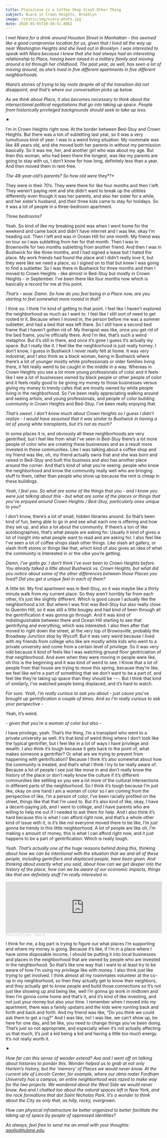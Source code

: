 ```yaml
---
title: Place/Love is a Coffee Shop Slash Other Thing
subject: Niara in Crown Heights, Brooklyn
image: /static/img/niara-photo.jpg
date: 2020-05-05T20:50:51.806Z
---
```

*I met Niara for a drink around Houston Street in Manhattan - this seemed like a good compromise location for us, given that I lived all the way up near Washington Heights and she lived out in Brooklyn. I was interested to speak with Niara because I knew that she had always had an interesting relationship to Place, having been raised in a military family and moving around a lot through her childhood. The past year, as well, has seen a lot of moving around, as she’s lived in five different apartments in five different neighborhoods.*

*Niara’s stories of trying to lay roots despite all of the transition did not disappoint, and that’s where our conversation picks up below.*

*As we think about Place, it also becomes necessary to think about the intersectional political negotiations that go into taking up space. People from historically privileged backgrounds should seek to take up less.*

<div>✷</div>

I’m in Crown Heights right now. At the border between Bed-Stuy and Crown Heights. But there was a ton of subletting last year, so it was a very tumultuous kind of year. I was in a weird living situation. My roommate was like 48 years old, and she moved both her parents in without my permission basically. So it was me, her, and another girl who was about my age. But then this woman, who had been there the longest, was like my parents are going to stay with us, I don’t know for how long, definitely less than a year. And then moved them in rent-free.

*The 48-year-old’s parents? So how old were* they*?*

They were in their 70’s. They were there for like four months and then I left. They weren’t paying rent and she didn’t want to break up the utilities differently even though it was her parents, and also her sister for a while, and her sister’s husband, and their three kids came to stay for holidays. So it was a lot of people in a three-bedroom apartment.

Three *bedrooms?*

Yeah. So kind of like my breaking point was when I went home for the weekend and came back and didn’t have internet and I was like, okay I’m heading out. Then I left and was in Ocean Hill for one month. My friend was on tour so I was subletting from her for that month. Then I was in Brownsville for two months subletting from another friend. And then I was in Bushwick for like three months, and I had signed a lease but I hated the place. My work friends had found the place and I didn’t really love it, but they were like we need a place, so I signed on to that but knew I was going to find a subletter. So I was there in Bushwick for three months and then I moved to Crown Heights - like almost in Bed-Stuy but mostly in Crown Heights - in September. I’ve been there like four months now which is basically a record for me at this point.

*That’s - wow. Damn. So how do you feel being in a Place now, are you starting to feel somewhat more rooted in that?*

I think so. I think I’m kind of getting to that point. I feel like I haven’t explored the neighborhood as much as I want to. I feel like I still sort of need to get rooted in it. Because when I moved in, the person before me was a summer subletter, and had a bed that was left there. So I still have a second bed frame that I haven’t gotten rid of. My therapist was like, once you get rid of the bed frame, you’re officially there. And I’m like, that’s such a weird metaphor. But it’s still in there, and once it’s gone I guess it’s actually my space. But I really like it. I feel like the neighborhood is just really homey. I don’t know, I guess in Bushwick I never really felt at home. It was very industrial, and I also think as a black woman, being in Bushwick where there’s a lot of younger mostly white professionals or older families living there, it felt really weird to be caught in the middle in a way. Whereas in Crown Heights you see a lot more young professionals of color and it feels like I see a lot of businesses owned by black people or other people of color and it feels really good to be giving my money to those businesses versus giving my money to trendy cafes that are mostly owned by white people living in the neighborhood. So I’ve been really appreciating walking around and seeing artists, and young professionals, and people of color building community in Crown Heights and Bed-Stuy. I’ve been really enjoying that.

*That’s sweet. I don’t know much about Crown Heights so I guess I didn’t realize - I would have assumed that it was similar to Bushwick in having a lot of young white transplants, but it’s not as much?*

In some places it is, and obviously all these neighborhoods are very gentrified, but I feel like from what I’ve seen in Bed-Stuy there’s a lot more people of color who are creating these businesses and as a result more invested in these communities. Like I was talking about a coffee shop and my friend was like, oh, my friend actually owns that and she was born and raised in Bed-Stuy and built this business and also has another place around the corner. And that’s kind of what you’re seeing: people who know the neighborhood and know the community really well who are bringing stuff to them, rather than people who show up because the rent is cheap in these buildings.

*Yeah, I feel you. So what are some of the things that you - and I know you were just talking about this - but what are some of the places or things that you’ve enjoyed around Crown Heights / Bed-Stuy, particularly ones unique to you?*

I don’t know, there’s a lot of small, hidden libraries around. So that’s been kind of fun, being able to go in and see what each one is offering and how they set up, and also a lot about the community. If there’s a ton of like autobiographies, that’s what people are asking for. Usually it kind of gives a lot of insight into what people want to read and are asking for. I also feel like I’ve seen a lot of coffee shops slash other things. Like slash art gallery, or slash thrift stores or things like that, which kind of also gives an idea of what the community is interested in or the vibe you’re getting.

*Damn, I’ve gotta go. I don’t think I’ve ever been to Crown Heights before. You already talked a little about Bushwick vs. Crown Heights, but what did you notice about some of the other differences between those Places you lived? Did you get a unique feel in each of them?*

A little bit. My first apartment was in Bed-Stuy, so it was maybe like a thirty minute walk from my current place. So they aren’t horribly far from each other, it’s just like slightly different. Which is good cause I actually like the neighborhood a lot. But where I was first was Bed-Stuy but also really close to Quentin Hill, so it was still a little bougey and had kind of been through all the gentrification it was gonna go through. And it was kind of indistinguishable between there and Ocean Hill starting to see that gentrifying and everything, which was interested. I also then after that moved to right down the street, at the very top of Brownsville, probably the Broadway Junction stop by Wycoff. But it was very weird because I lived with my friends from college who like are mostly white kids who went to a private university and come from a certain level of privilege. So it was very odd because it kind of feels like I was watching ground floor gentriciation of that neighborhood. And even when they were moving in people were like, oh this is the beginning and it was kind of weird to see. I Know that a lot of people from that house are trying to move this spring, because they’re like, we feel like we’re a part of something that we don’t want to be a part of, and feel like they’re taking up space than they should be ---. But I think that kind of similarly, I’ve watched people being displaced, and it’s hard to watch.

*For sure. Yeah, I’m really curious to ask you about - just cause you’ve brought up gentrification a couple of times. And so I’m really curious to ask your perspective -*

Yeah, it’s weird.

*\- given that you’re a woman of color but also -*

I have privilege, yeah. That’s the thing, I’m a transplant who went to a private university as well. It’s that kind of weird thing where I don’t look like the typical gentrifier, but I feel like in a lot of ways I have privilege and wealth. I also think it’s tough because it gets back to the point of, what makes someone a gentrifier? Or what are we trying to prevent from happening with gentrification? Because I think it’s also somewhat about how the community is treated, and that’s what I think I try to be really aware of. Because a lot of people I see just like move in and don’t really know the history of the place or don’t really know the culture if it’s different communities like settling so you see a lot more of the cultural intersections in different parts of the neighborhood. So I think it’s tough because I’m just like, okay on one hand I am a woman of color so I am coming from the perspective of like, I’m a person of color, I’ve been racially profiled on the street, things like that that I’m used to. But it’s also kind of like, okay, I have a decent-paying job, and I went to college, and I have parents who are willing to help me out if I needed to ask them for help. And I also think it’s hard because this is what I can afford right now, and that’s a whole other kind of issue with it, is it’s like not everyone moved there to be like, I’m just gonna be trendy in this little neighborhood. A lot of people are like oh, I’m making x amount of money, this is what I can afford right now, and it just happens to be a part of gentrification. Which is really tough.

*Yeah. That’s actually one of the huge reasons behind doing this, thinking about how we can be intentional with the situation that we and all of these people, including gentrifiers and displaced people, have been given. And thinking about exactly what you said, about how can we get deeper into the history of the place, how can we be aware of our economic impacts, things like that are definitely stuff I’m really interested in.*

<iframe width="100%" height="166" scrolling="no" frameborder="no" allow="autoplay" src="https://w.soundcloud.com/player/?url=https%3A//api.soundcloud.com/tracks/814354072&color=%23ff5500&auto_play=false&hide_related=false&show_comments=true&show_user=true&show_reposts=false&show_teaser=true"></iframe><div style="font-size: 10px; color: #cccccc;line-break: anywhere;word-break: normal;overflow: hidden;white-space: nowrap;text-overflow: ellipsis; font-family: Interstate,Lucida Grande,Lucida Sans Unicode,Lucida Sans,Garuda,Verdana,Tahoma,sans-serif;font-weight: 100;"><a href="https://soundcloud.com/place-love-project" title="Place/Love Project" target="_blank" style="color: #cccccc; text-decoration: none;">Place/Love Project</a> · <a href="https://soundcloud.com/place-love-project/niara-w" title="Niara W" target="_blank" style="color: #cccccc; text-decoration: none;">Niara W</a></div>

I think for me, a big part is trying to figure out what places I’m supporting and where my money is going. Because it’s like, if I’m in a place where I have some disposable income, I should be putting it into local businesses and places in the neighborhood that are owned by people who are invested in the neighborhood. So that’s like one way that I want to at least try to be aware of how I’m using my privilege like with money. I also think just like trying to get involved. I think almost all my roommates volunteer at the co-op in my neighborhood, so then they actually get to know their neighbors, and they actually get to know people and build those connections so It’s not just like showing up and being like, well I’m gonna go work in midtown and then I’m gonna come home and that’s it, and it’s kind of like investing, and not just your money but also your time. I remember when I moved into my apartment, there was a family upstairs and the kids were running back and forth and back and forth. And my friend was like, “Do you think we could ask them to get a rug?” And I was like, no! I was like, we can’t show up, be here for one day, and be like, you need to change things you’ve been doing. That’s just so not appropriate, and especially when it’s not actually affecting us that much, it’s just a kid being a kid and having a little too much energy. It’s not really worth it.

<div>✷</div>

*How far can this sense of wonder extend? Ava and I went off on talking about histories to ponder this. Wonder helped us to grab at not only Harlem’s history, but the ‘memory’ of Places we would never know. At the current site of Lincoln Center, for example, where our alma mater Fordham University has a campus, an entire neighborhood was razed to make way for the two projects. We wondered about the West Side we would never know. Ava and I chatted too about the natural spaces left in New York, and the rock formations that dot Saint Nicholas Park. It’s a wonder to think about the City as only that, as hilly, rocky, overgrown.*

*How can physical infrastructure be better organized to better facilitate the taking up of space by people of oppressed identities?*

*As always, feel free to send me an email with your thoughts: agolio@tulane.edu.*